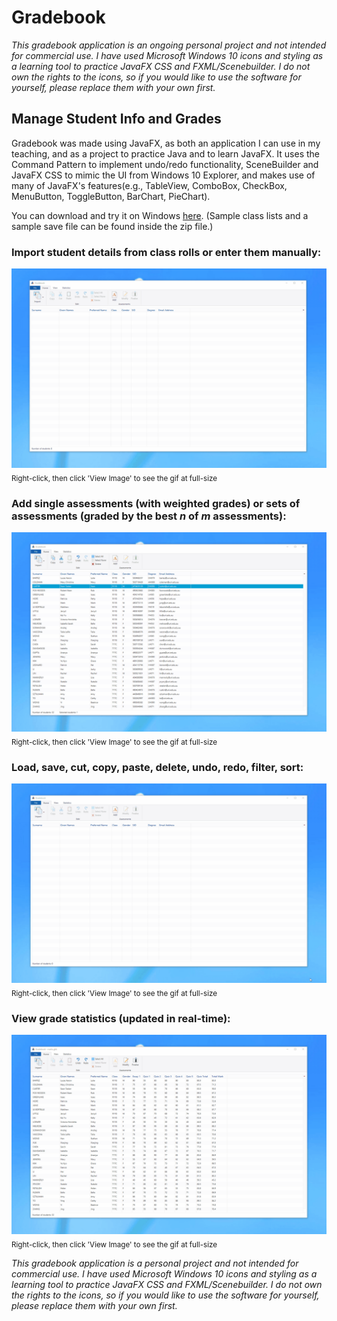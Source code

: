 # Gradebook
*This gradebook application is an ongoing personal project and not intended for commercial use. I have used Microsoft Windows 10 icons and styling as a learning tool to practice JavaFX CSS and FXML/Scenebuilder. I do not own the rights to the icons, so if you would like to use the software for yourself, please replace them with your own first.*

## Manage Student Info and Grades
Gradebook was made using JavaFX, as both an application I can use in my teaching, and as a project to practice Java and to learn JavaFX. It uses the Command Pattern to implement undo/redo functionality, SceneBuilder and JavaFX CSS to mimic the UI from Windows 10 Explorer, and makes use of many of JavaFX's features(e.g., TableView, ComboBox, CheckBox, MenuButton, ToggleButton, BarChart, PieChart). 

You can download and try it on Windows [here](https://github.com/fugu137/gradebook/releases/download/v0.9.0/gradebook_windows.zip). (Sample class lists and a sample save file can be found inside the zip file.)

### Import student details from class rolls or enter them manually:
![Demo1.gif](demo1.gif)
<sub>Right-click, then click 'View Image' to see the gif at full-size</sub>
### Add single assessments (with weighted grades) or sets of assessments (graded by the best *n* of *m* assessments):
![Demo2.gif](demo2.gif)
<sub>Right-click, then click 'View Image' to see the gif at full-size</sub>
### Load, save, cut, copy, paste, delete, undo, redo, filter, sort:
![Demo3.gif](demo3.gif)
<sub>Right-click, then click 'View Image' to see the gif at full-size</sub>
### View grade statistics (updated in real-time):
![Demo4.gif](demo4.gif)
<sub>Right-click, then click 'View Image' to see the gif at full-size</sub>

*This gradebook application is a personal project and not intended for commercial use. I have used Microsoft Windows 10 icons and styling as a learning tool to practice JavaFX CSS and FXML/Scenebuilder. I do not own the rights to the icons, so if you would like to use the software for yourself, please replace them with your own first.*

